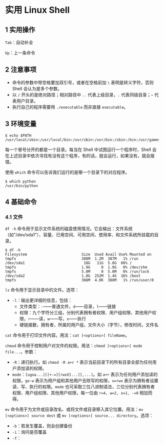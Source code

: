 # 实用 Linux Shell

## 1 实用操作

`Tab`：自动补全

`Up`：上一条命令

## 2 注意事项

- 命令的参数中带空格要加双引号，或者在空格前加 `\` 表明是转义字符，否则 Shell 会认为是多个参数。
- 以 `/` 开头的是绝对路径；相对路径中 `..` 代表上级目录，`.` 代表同级目录；`~` 代表用户目录。 
- 执行自己的程序需要用 `./executable` 而非直接 `executable`。

## 3 环境变量

```
$ echo $PATH
/usr/local/sbin:/usr/local/bin:/usr/sbin:/usr/bin:/sbin:/bin:/usr/games:/usr/local/games:/snap/bin
```

每一个冒号分开的都是一个目录。每当在 Shell 中试图运行一个程序时，Shell 会在上述目录中依次寻找有没有这个程序，有的话，就会运行，如果没有，就会报错。

使用 `which` 命令可以告诉我们运行的是哪一个目录下的对应程序。

```
$ which python
/usr/bin/python
```

## 4 基础命令

### 4.1 文件

`df -h` 命令用于显示文件系统的磁盘使用情况。它会输出：文件系统（如"/dev/sda1"）、容量、已用空间、可用空间、使用率、和文件系统所挂载的目录。

```
$ df -h
Filesystem                         Size  Used Avail Use% Mounted on
tmpfs                              388M  1.2M  387M   1% /run
/dev/sda1                           18G   11G  5.8G  66% /
tmpfs                              1.9G     0  1.9G   0% /dev/shm
tmpfs                              5.0M     0  5.0M   0% /run/lock
/dev/sda2                          1.8G  252M  1.4G  16% /boot
tmpfs                              388M  4.0K  388M   1% /run/user/0
```

`ls` 命令用于显示目录中的文件。选项：
- `-l`：输出更详细的信息，包括：
    - 文件类型：`-`——普通文件，`d`——目录，`l`——链接
    - 权限：九个字符分三组，分别代表拥有者权限、用户组权限、其他用户权限，`r`——读，`w`——写，`x`——执行
    - 硬链接数，拥有者，所属的用户组，文件大小（字节），修改时间，文件名

`cat` 命令用于打印文件内容。用法：`cat [<options>] fileName`。

`chmod` 命令用于控制用户对文件的权限。用法：`chmod [<options>] mode file...`。参数：
- `-R`：递归执行。如 `chmod -R a+r *` 表示当前目录下的所有目录全部为任何用户添加读的权限。
- `mode`：`[ugoa...][[+-=][rwxX]...][,...]`。如 `a+r` 表示为任何用户添加读的权限，`go-w` 表示为用户组和其他用户去除写的权限，`u=rwx` 表示为拥有者设置读、写、执行的权限。`mode` 也可采取三位八进制语法，三位分别代表拥有者权限、用户组权限、其他用户权限，每一位由 `r=4, w=2, x=1, -=0` 相加而得。

`mv` 命令用于为文件或目录改名、或将文件或目录移入其它位置。用法：`mv [<options>] source dest` 或 `mv [<options>] source... directory`。选项：
- `-b`：若发生覆盖，则会创建备份
- `-i`：询问是否覆盖
- `-f`：